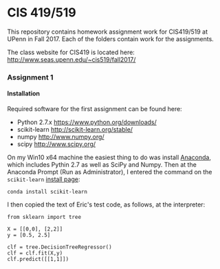 # CIS 419/519

This repository contains homework assignment work for CIS419/519 at UPenn in Fall 2017.  Each of the folders contain work for the assignments.  

The class website for CIS419 is located here: <http://www.seas.upenn.edu/~cis519/fall2017/>

### Assignment 1

#### Installation

Required software for the first assignment can be found here:

- Python 2.7.x <https://www.python.org/downloads/>
- scikit-learn <http://scikit-learn.org/stable/>
- numpy <http://www.numpy.org/>
- scipy <http://www.scipy.org/>

On my Win10 x64 machine the easiest thing to do was install [Anaconda](https://www.anaconda.com/distribution/), which includes Pythin 2.7 as well as SciPy and Numpy.  Then at the Anaconda Prompt (Run as Administrator), I entered the command on the `scikit-learn` [install page](http://scikit-learn.org/stable/install.html): 

```
conda install scikit-learn
```

I then copied the text of Eric's test code, as follows, at the interpreter:

```
from sklearn import tree

X = [[0,0], [2,2]]
y = [0.5, 2.5]

clf = tree.DecisionTreeRegressor()
clf = clf.fit(X,y)
clf.predict([[1,1]])
```
